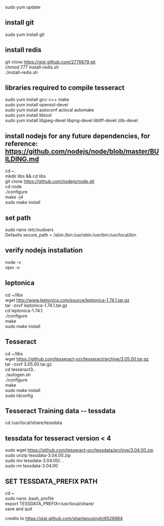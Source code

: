 sudo yum update

## install git
sudo yum install git

## install redis
git clone https://gist.github.com/2776679.git<br/>
chmod 777 install-redis.sh<br/>
./install-redis.sh<br/>

## libraries required to compile tesseract
sudo yum install gcc-c++ make<br/>
sudo yum install openssl-devel<br/>
sudo yum install autoconf aclocal automake<br/>
sudo yum install libtool<br/>
sudo yum install libjpeg-devel libpng-devel libtiff-devel zlib-devel<br/>


## install nodejs for any future dependencies, for reference: https://github.com/nodejs/node/blob/master/BUILDING.md
cd ~<br/>
mkdir libs && cd libs<br/>
git clone https://github.com/nodejs/node.git<br/>
cd node<br/>
./configure<br/>
make -j4<br/>
sudo make install<br/>

## set path
sudo nano /etc/sudoers<br/>
Defaults secure_path = /sbin:/bin:/usr/sbin:/usr/bin:/usr/local/bin<br/>

## verify nodejs installation
node -v<br/>
npm -v<br/>

## leptonica
cd ~/libs<br/>
wget http://www.leptonica.com/source/leptonica-1.74.1.tar.gz<br/>
tar -zxvf leptonica-1.74.1.tar.gz<br/>
cd leptonica-1.74.1<br/>
./configure<br/>
make<br/>
sudo make install<br/>

## Tesseract
cd ~/libs<br/>
wget https://github.com/tesseract-ocr/tesseract/archive/3.05.00.tar.gz<br/>
tar -zxvf 3.05.00.tar.gz<br/>
cd tesseract3..<br/>
./autogen.sh<br/>
./configure<br/>
make<br/>
sudo make install<br/>
sudo ldconfig<br/>

## Tesseract Training data -- tessdata
cd /usr/local/share/tessdata<br/>
## tessdata for tesseract version < 4
sudo wget https://github.com/tesseract-ocr/tessdata/archive/3.04.00.zip<br/>
sudo unzip tessdata-3.04.00.zip<br/>
sudo mv tessdata-3.04.00/*.* .<br/>
sudo rm tessdata-3.04.00<br/>

## SET TESSDATA_PREFIX PATH
cd ~<br/>
sudo nano .bash_profile<br/>
export TESSDATA_PREFIX=/usr/local/share/<br/>
save and quit<br/>


credits to https://gist.github.com/shantanusingh/6526664
